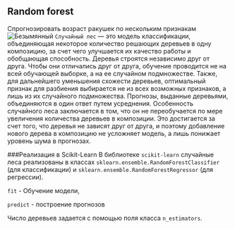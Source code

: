 Random forest
---
Спрогнозировать возраст ракушек по нескольким признакам
![Безымянный](https://user-images.githubusercontent.com/29499863/77451282-5d1b4880-6dec-11ea-9d17-7bbd1acb7de2.png)
```Случайный лес``` — это модель классификации, объединяющая некоторое количество решающих деревьев в одну композицию, за счет чего улучшается их качество работы и обобщающая способность. Деревья строятся независимо друг от друга. Чтобы они отличались друг от друга, обучение проводится не на всей обучающей выборке, а на ее случайном подмножестве. Также, для дальнейшего уменьшения схожести деревьев, оптимальный признак для разбиения выбирается не из всех возможных признаков, а лишь из их случайного подмножества. Прогнозы, выданные деревьями, объединяются в один ответ путем усреднения.
Особенность случайного леса заключается в том, что он не переобучается по мере увеличения количества деревьев в композиции. Это достигается за счет того, что деревья не зависят друг от друга, и поэтому добавление нового дерева в композицию не усложняет модель, а лишь понижает уровень шума в прогнозах.

###Реализация в Scikit-Learn
В библиотеке ```scikit-learn``` случайные леса реализованы в классах ```sklearn.ensemble.RandomForestClassifier``` (для классификации) и ```sklearn.ensemble.RandomForestRegressor```
(для регрессии).

```fit``` - Обучение модели,
 
 ```predict``` - построение прогнозов
  
 Число деревьев задается с помощью поля класса ```n_estimators```. 